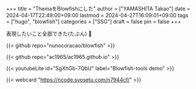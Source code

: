 +++
title = "ThemaをBlowfishにした"
author = ["YAMASHITA Takao"]
date = 2024-04-17T22:49:00+09:00
lastmod = 2024-04-27T16:09:01+09:00
tags = ["hugo", "blowfish"]
categories = ["SSG"]
draft = false
pin = false
+++

表現したいこと全部できた(たぶん) 🤫

{{< github repo="nunocoracao/blowfish" >}}

{{< github repo="ac1965/ac1965.github.io" >}}

{{< youtubeLite id="SgXhGb-7QbU" label="Blowfish-tools demo" >}}

{{< webcard "https://ncode.syosetu.com/n7944cf/" >}}
